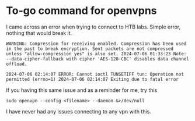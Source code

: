 # To-go command for openvpns

I came across an error when trying to connect to HTB labs. Simple error, nothing that would break it. 

`WARNING: Compression for receiving enabled. Compression has been used in the past to break encryption. Sent packets are not compressed unless "allow-compression yes" is also set.
2024-07-06 01:33:23 Note: --data-cipher-fallback with cipher 'AES-128-CBC' disables data channel offload.
 `

 `2024-07-06 02:14:07 ERROR: Cannot ioctl TUNSETIFF tun: Operation not permitted (errno=1)
2024-07-06 02:14:07 Exiting due to fatal error`

If you having this same issue and as a reminder for me, try this

`sudo openvpn --config <filename> --daemon &>/dev/null`

I have never had any issues connecting to any vpn with this. 
